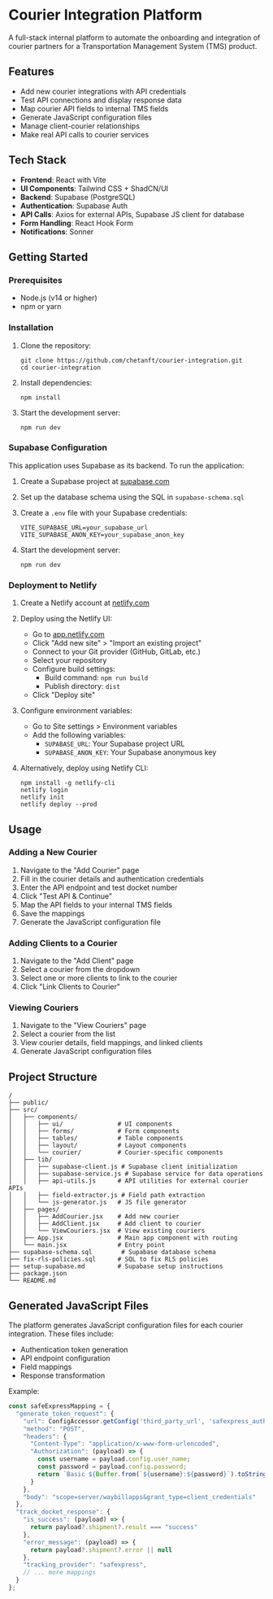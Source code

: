 # Courier Integration Platform

A full-stack internal platform to automate the onboarding and integration of courier partners for a Transportation Management System (TMS) product.

## Features

- Add new courier integrations with API credentials
- Test API connections and display response data
- Map courier API fields to internal TMS fields
- Generate JavaScript configuration files
- Manage client-courier relationships
- Make real API calls to courier services

## Tech Stack

- **Frontend**: React with Vite
- **UI Components**: Tailwind CSS + ShadCN/UI
- **Backend**: Supabase (PostgreSQL)
- **Authentication**: Supabase Auth
- **API Calls**: Axios for external APIs, Supabase JS client for database
- **Form Handling**: React Hook Form
- **Notifications**: Sonner

## Getting Started

### Prerequisites

- Node.js (v14 or higher)
- npm or yarn

### Installation

1. Clone the repository:
   ```
   git clone https://github.com/chetanft/courier-integration.git
   cd courier-integration
   ```

2. Install dependencies:
   ```
   npm install
   ```

3. Start the development server:
   ```
   npm run dev
   ```

### Supabase Configuration

This application uses Supabase as its backend. To run the application:

1. Create a Supabase project at [supabase.com](https://supabase.com)

2. Set up the database schema using the SQL in `supabase-schema.sql`

3. Create a `.env` file with your Supabase credentials:
   ```
   VITE_SUPABASE_URL=your_supabase_url
   VITE_SUPABASE_ANON_KEY=your_supabase_anon_key
   ```

4. Start the development server:
   ```
   npm run dev
   ```

### Deployment to Netlify

1. Create a Netlify account at [netlify.com](https://netlify.com)

2. Deploy using the Netlify UI:
   - Go to [app.netlify.com](https://app.netlify.com)
   - Click "Add new site" > "Import an existing project"
   - Connect to your Git provider (GitHub, GitLab, etc.)
   - Select your repository
   - Configure build settings:
     - Build command: `npm run build`
     - Publish directory: `dist`
   - Click "Deploy site"

3. Configure environment variables:
   - Go to Site settings > Environment variables
   - Add the following variables:
     - `SUPABASE_URL`: Your Supabase project URL
     - `SUPABASE_ANON_KEY`: Your Supabase anonymous key

4. Alternatively, deploy using Netlify CLI:
   ```
   npm install -g netlify-cli
   netlify login
   netlify init
   netlify deploy --prod
   ```

## Usage

### Adding a New Courier

1. Navigate to the "Add Courier" page
2. Fill in the courier details and authentication credentials
3. Enter the API endpoint and test docket number
4. Click "Test API & Continue"
5. Map the API fields to your internal TMS fields
6. Save the mappings
7. Generate the JavaScript configuration file

### Adding Clients to a Courier

1. Navigate to the "Add Client" page
2. Select a courier from the dropdown
3. Select one or more clients to link to the courier
4. Click "Link Clients to Courier"

### Viewing Couriers

1. Navigate to the "View Couriers" page
2. Select a courier from the list
3. View courier details, field mappings, and linked clients
4. Generate JavaScript configuration files

## Project Structure

```
/
├── public/
├── src/
│   ├── components/
│   │   ├── ui/               # UI components
│   │   ├── forms/            # Form components
│   │   ├── tables/           # Table components
│   │   ├── layout/           # Layout components
│   │   └── courier/          # Courier-specific components
│   ├── lib/
│   │   ├── supabase-client.js # Supabase client initialization
│   │   ├── supabase-service.js # Supabase service for data operations
│   │   ├── api-utils.js      # API utilities for external courier APIs
│   │   ├── field-extractor.js # Field path extraction
│   │   └── js-generator.js   # JS file generator
│   ├── pages/
│   │   ├── AddCourier.jsx    # Add new courier
│   │   ├── AddClient.jsx     # Add client to courier
│   │   └── ViewCouriers.jsx  # View existing couriers
│   ├── App.jsx               # Main app component with routing
│   └── main.jsx              # Entry point
├── supabase-schema.sql        # Supabase database schema
├── fix-rls-policies.sql      # SQL to fix RLS policies
├── setup-supabase.md         # Supabase setup instructions
├── package.json
└── README.md
```

## Generated JavaScript Files

The platform generates JavaScript configuration files for each courier integration. These files include:

- Authentication token generation
- API endpoint configuration
- Field mappings
- Response transformation

Example:

```javascript
const safeExpressMapping = {
  "generate_token_request": {
    "url": ConfigAccessor.getConfig('third_party_url', 'safexpress_auth'),
    "method": "POST",
    "headers": {
      "Content-Type": "application/x-www-form-urlencoded",
      "Authorization": (payload) => {
        const username = payload.config.user_name;
        const password = payload.config.password;
        return `Basic ${Buffer.from(`${username}:${password}`).toString('base64')}`;
      }
    },
    "body": "scope=server/waybillapps&grant_type=client_credentials"
  },
  "track_docket_response": {
    "is_success": (payload) => {
      return payload?.shipment?.result === "success"
    },
    "error_message": (payload) => {
      return payload?.shipment?.error || null
    },
    "tracking_provider": "safexpress",
    // ... more mappings
  }
};
```
